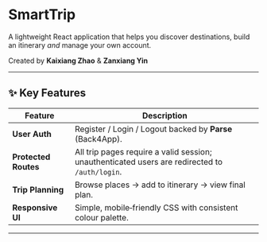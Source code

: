 # SmartTrip

A lightweight React application that helps you discover destinations,
build an itinerary *and* manage your own account.

Created by **Kaixiang Zhao** & **Zanxiang Yin**

---

## ✨ Key Features

| Feature | Description |
|---------|-------------|
| **User Auth** | Register / Login / Logout backed by **Parse** (Back4App). |
| **Protected Routes** | All trip pages require a valid session; unauthenticated users are redirected to `/auth/login`. |
| **Trip Planning** | Browse places → add to itinerary → view final plan. |
| **Responsive UI** | Simple, mobile‑friendly CSS with consistent colour palette. |

---

